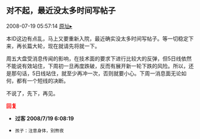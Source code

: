 ## 对不起，最近没太多时间写帖子
2008-07-19 05:57:14
[原址▸](http://www.fxgan.com/chan_time/2008_07_12/1061.htm)


本ID这边有点乱，马上又要重新入院，最近确实没太多时间写帖子。等一切稳定下来，再长篇大轮，现在就请先将就一下。

周五大盘受消息传闻的影响，在技术面的要求下进行比较大的反弹，但5日线依然不能说有效站住，下周初一旦再度跌破，反而有展开新一轮下跌的风险。所以，还是那句话，5日线站住，就至少再冲一次，否则就要小心。下周一消息面无论如何，都有一个短线的决断。

不说了，先下，再见。






<font color='red'>**回复**</font>


- **过客 2008/7/19 6:08:19**
- ```
  孩子：注意身体，别熬夜
  ```

